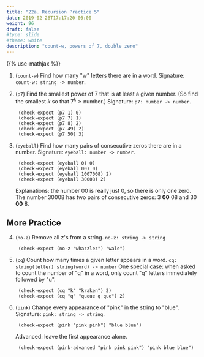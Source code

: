 ```yaml
---
title: "22a. Recursion Practice 5"
date: 2019-02-26T17:17:20-06:00
weight: 96
draft: false
#type: slide
#theme: white
description: "count-w, powers of 7, double zero"
---
```


{{% use-mathjax %}}

1. (`count-w`) Find how many "w" letters there are in a
   word. Signature: `count-w: string -> number`.

2. (`p7`) Find the smallest power of 7 that is at least a given
   number. (So find the smallest $k$ so that $7^k \ge \text{number}$.)
   Signature: `p7: number -> number`.
   
        (check-expect (p7 1) 0)
        (check-expect (p7 7) 1)
        (check-expect (p7 8) 2)
        (check-expect (p7 49) 2)
        (check-expect (p7 50) 3)

3. (`eyeball`) Find how many pairs of consecutive zeros there are in a
   number. Signature: `eyeball: number -> number`. 
   
        (check-expect (eyeball 0) 0)
        (check-expect (eyeball 00) 0)
        (check-expect (eyeball 1007008) 2)
        (check-expect (eyeball 30008) 2)

    Explanations: the number 00 is really just 0, so there is only one
    zero. The number 30008 has two pairs of consecutive zeros: 3 **00**
    08 and 30 **00** 8.

## More Practice

4. (`no-z`) Remove all z's from a string. `no-z: string -> string`

        (check-expect (no-z "whazzlez") "wale")

5. (`cq`) Count how many times a given letter appears in a word.
   `cq: string(letter) string(word) -> number`
   One special case: when asked to count the number of "q" in a word,
   only count "q" letters immediately followed by "u".
   
        (check-expect (cq "k" "kraken") 2)
        (check-expect (cq "q" "queue q que") 2)

6. (`pink`) Change every appearance of "pink" in the string to "blue".
   Signature: `pink: string -> string`. 
   
        (check-expect (pink "pink pink") "blue blue")

    Advanced: leave the first appearance alone.
        
        (check-expect (pink-advanced "pink pink pink") "pink blue blue")


